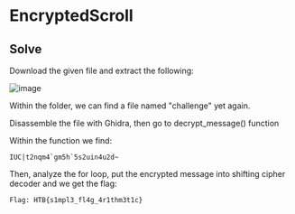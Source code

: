 # EncryptedScroll 
## Solve
Download the given file and extract the following:

![image](https://github.com/user-attachments/assets/9c5f0280-bc1f-4990-b788-36727038a0a0)

Within the folder, we can find a file named "challenge" yet again.

Disassemble the file with Ghidra, then go to decrypt_message() function 

Within the function we find: 
```
IUC|t2nqm4`gm5h`5s2uin4u2d~ 
```
Then, analyze the for loop, put the encrypted message into shifting cipher decoder and we get the flag:
```
Flag: HTB{s1mpl3_fl4g_4r1thm3t1c}
```
